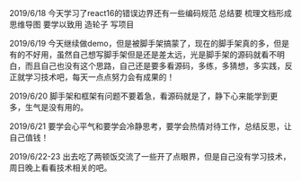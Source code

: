 2019/6/18 今天学习了react16的错误边界还有一些编码规范 总结要 梳理文档形成思维导图 要学以致用 造轮子 写项目

2019/6/19 今天继续做demo，但是被脚手架搞蒙了，现在的脚手架真的多，但是有的不好用，虽然自己想写脚手架但是还是差太远，光是脚手架的源码就看不明白，而且自己也没有这个思路，自己还是要多看源码，多练，多猜想，多实践，反正就学习技术吧，每天一点点努力会有成果的！

2019/6/20 脚手架和框架有问题不要着急，看源码就是了，静下心来能学到更多，生气是没有用的。

2019/6/21 要学会心平气和要学会冷静思考，要学会热情对待工作，总结反思，让自己值钱！

2019/6/22-23 出去吃了两顿饭交流了一些开了点眼界，但是自己没有学习技术，周日晚上看看技术相关的吧。
